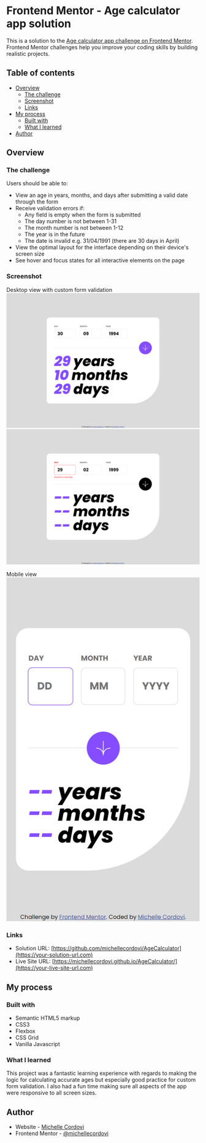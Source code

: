 # Frontend Mentor - Age calculator app solution

This is a solution to the [Age calculator app challenge on Frontend Mentor](https://www.frontendmentor.io/challenges/age-calculator-app-dF9DFFpj-Q). Frontend Mentor challenges help you improve your coding skills by building realistic projects. 

## Table of contents

- [Overview](#overview)
  - [The challenge](#the-challenge)
  - [Screenshot](#screenshot)
  - [Links](#links)
- [My process](#my-process)
  - [Built with](#built-with)
  - [What I learned](#what-i-learned)
- [Author](#author)


## Overview

### The challenge

Users should be able to:

- View an age in years, months, and days after submitting a valid date through the form
- Receive validation errors if:
  - Any field is empty when the form is submitted
  - The day number is not between 1-31
  - The month number is not between 1-12
  - The year is in the future
  - The date is invalid e.g. 31/04/1991 (there are 30 days in April)
- View the optimal layout for the interface depending on their device's screen size
- See hover and focus states for all interactive elements on the page

### Screenshot

Desktop view with custom form validation
![](./assets/images/desktop_screenshot.png)
![](./assets/images/desktop_error_screenshot.png)

Mobile view
![](./assets/images/mobile_screenshot.png)


### Links

- Solution URL: [https://github.com/michellecordovi/AgeCalculator](https://your-solution-url.com)
- Live Site URL: [https://michellecordovi.github.io/AgeCalculator/](https://your-live-site-url.com)

## My process

### Built with

- Semantic HTML5 markup
- CSS3
- Flexbox
- CSS Grid
- Vanilla Javascript

### What I learned

This project was a fantastic learning experience with regards to making the logic for calculating accurate ages but especially good practice for custom form validation. I also had a fun time making sure all aspects of the app were responsive to all screen sizes.

## Author

- Website - [Michelle Cordovi](https://www.linkedin.com/in/michelle-cordovi-dpt-35588683/)
- Frontend Mentor - [@michellecordovi](https://www.frontendmentor.io/profile/michellecordovi)